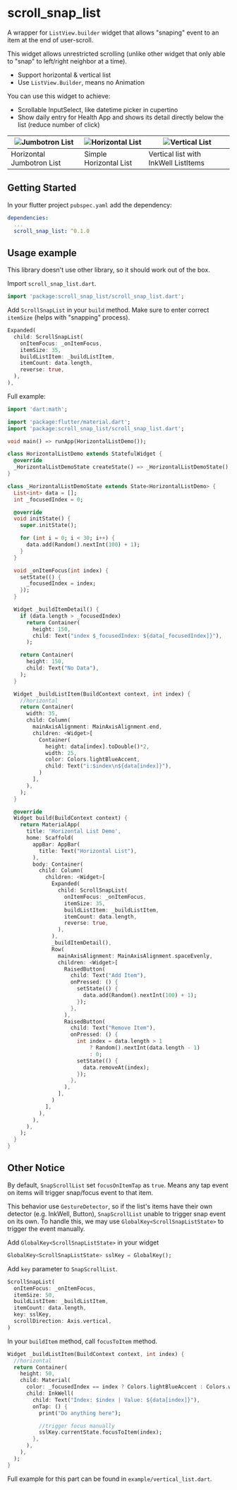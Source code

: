 # scroll_snap_list

A wrapper for `ListView.builder` widget that allows "snaping" event to an item at the end of user-scroll.

This widget allows unrestricted scrolling (unlike other widget that only able to "snap" to left/right neighbor at a time).
- Support horizontal & vertical list
- Use `ListView.Builder`, means no Animation

You can use this widget to achieve:
- Scrollable InputSelect, like datetime picker in cupertino
- Show daily entry for Health App and shows its detail directly below the list (reduce number of click)

|![Jumbotron List](./readme_data/jumbotron_list.gif)|![Horizontal List](https://raw.githubusercontent.com/MSVCode/scroll_snap_list/master/readme_data/horizontal_list.gif)|![Vertical List](https://raw.githubusercontent.com/MSVCode/scroll_snap_list/master/readme_data/vertical_list.gif)|
|-----|-----|-----|
|Horizontal Jumbotron List|Simple Horizontal List|Vertical list with InkWell ListItems|

## Getting Started
In your flutter project `pubspec.yaml` add the dependency:
```yaml
dependencies:
  ...
  scroll_snap_list: ^0.1.0
```

## Usage example
This library doesn't use other library, so it should work out of the box.

Import `scroll_snap_list.dart`.

```dart
import 'package:scroll_snap_list/scroll_snap_list.dart';
```

Add `ScrollSnapList` in your `build` method. Make sure to enter correct `itemSize` (helps with "snapping" process).
```dart
Expanded(
  child: ScrollSnapList(
    onItemFocus: _onItemFocus,
    itemSize: 35,
    buildListItem: _buildListItem,
    itemCount: data.length,
    reverse: true,
  ),
),
```

Full example:
```dart
import 'dart:math';

import 'package:flutter/material.dart';
import 'package:scroll_snap_list/scroll_snap_list.dart';

void main() => runApp(HorizontalListDemo());

class HorizontalListDemo extends StatefulWidget {
  @override
  _HorizontalListDemoState createState() => _HorizontalListDemoState();
}

class _HorizontalListDemoState extends State<HorizontalListDemo> {
  List<int> data = [];
  int _focusedIndex = 0;

  @override
  void initState() {
    super.initState();

    for (int i = 0; i < 30; i++) {
      data.add(Random().nextInt(100) + 1);
    }
  }

  void _onItemFocus(int index) {
    setState(() {
      _focusedIndex = index;
    });
  }

  Widget _buildItemDetail() {
    if (data.length > _focusedIndex)
      return Container(
        height: 150,
        child: Text("index $_focusedIndex: ${data[_focusedIndex]}"),
      );

    return Container(
      height: 150,
      child: Text("No Data"),
    );
  }

  Widget _buildListItem(BuildContext context, int index) {
    //horizontal
    return Container(
      width: 35,
      child: Column(
        mainAxisAlignment: MainAxisAlignment.end,
        children: <Widget>[
          Container(
            height: data[index].toDouble()*2,
            width: 25,
            color: Colors.lightBlueAccent,
            child: Text("i:$index\n${data[index]}"),
          )
        ],
      ),
    );
  }

  @override
  Widget build(BuildContext context) {
    return MaterialApp(
      title: 'Horizontal List Demo',
      home: Scaffold(
        appBar: AppBar(
          title: Text("Horizontal List"),
        ),
        body: Container(
          child: Column(
            children: <Widget>[
              Expanded(
                child: ScrollSnapList(
                  onItemFocus: _onItemFocus,
                  itemSize: 35,
                  buildListItem: _buildListItem,
                  itemCount: data.length,
                  reverse: true,
                ),
              ),
              _buildItemDetail(),
              Row(
                mainAxisAlignment: MainAxisAlignment.spaceEvenly,
                children: <Widget>[
                  RaisedButton(
                    child: Text("Add Item"),
                    onPressed: () {
                      setState(() {
                        data.add(Random().nextInt(100) + 1);
                      });
                    },
                  ),
                  RaisedButton(
                    child: Text("Remove Item"),
                    onPressed: () {
                      int index = data.length > 1
                          ? Random().nextInt(data.length - 1)
                          : 0;
                      setState(() {
                        data.removeAt(index);
                      });
                    },
                  ),
                ],
              )
            ],
          ),
        ),
      ),
    );
  }
}
```

## Other Notice
By default, `SnapScrollList` set `focusOnItemTap` as `true`. Means any tap event on items will trigger snap/focus event to that item.

This behavior use `GestureDetector`, so if the list's items have their own detector (e.g. InkWell, Button), `SnapScrollList` unable to trigger snap event on its own. To handle this, we may use `GlobalKey<ScrollSnapListState>` to trigger the event manually.

Add `GlobalKey<ScrollSnapListState>` in your widget
```dart
GlobalKey<ScrollSnapListState> sslKey = GlobalKey();
```

Add `key` parameter to `SnapScrollList`.
```dart
ScrollSnapList(
  onItemFocus: _onItemFocus,
  itemSize: 50,
  buildListItem: _buildListItem,
  itemCount: data.length,
  key: sslKey,
  scrollDirection: Axis.vertical,
)
```

In your `buildItem` method, call `focusToItem` method.
```dart
Widget _buildListItem(BuildContext context, int index) {
  //horizontal
  return Container(
    height: 50,
    child: Material(
      color: _focusedIndex == index ? Colors.lightBlueAccent : Colors.white,
      child: InkWell(
        child: Text("Index: $index | Value: ${data[index]}"),
        onTap: () {
          print("Do anything here");

          //trigger focus manually
          sslKey.currentState.focusToItem(index);
        },
      ),
    ),
  );
}
```

Full example for this part can be found in `example/vertical_list.dart`.